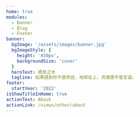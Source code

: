 ```yaml
---
home: true
modules:
  - Banner
  - Blog
  - Footer
banner:
  bgImage: '/assets/images/banner.jpg'
  bgImageStyle: {
    height: '450px',
    backgroundSize: 'cover'
  }
  heroText: 栖息之木
  tagline: 如果遇到你不是奇迹，地球在上，灵魂便不曾言语。
footer:
  startYear: '2022'
isShowTitleInHome: true
actionText: About
actionLink: /views/other/about
---
```

